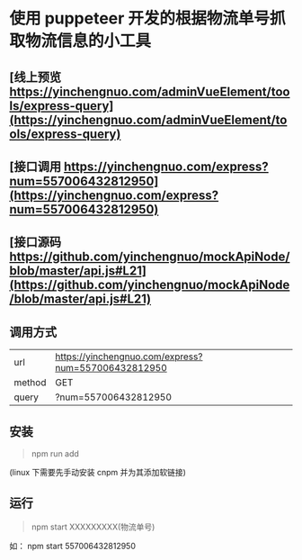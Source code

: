 # 使用 puppeteer 开发的根据物流单号抓取物流信息的小工具

## [线上预览 https://yinchengnuo.com/adminVueElement/tools/express-query](https://yinchengnuo.com/adminVueElement/tools/express-query)

## [接口调用 https://yinchengnuo.com/express?num=557006432812950](https://yinchengnuo.com/express?num=557006432812950)

## [接口源码 https://github.com/yinchengnuo/mockApiNode/blob/master/api.js#L21](https://github.com/yinchengnuo/mockApiNode/blob/master/api.js#L21)

## 调用方式

|||
|  ----  | ----  |
| url  | https://yinchengnuo.com/express?num=557006432812950 |
| method  | GET |
| query  | ?num=557006432812950 |

## 安装

> npm run add

(linux 下需要先手动安装 cnpm 并为其添加软链接)

## 运行

> npm start XXXXXXXXX(物流单号)

如： npm start 557006432812950
